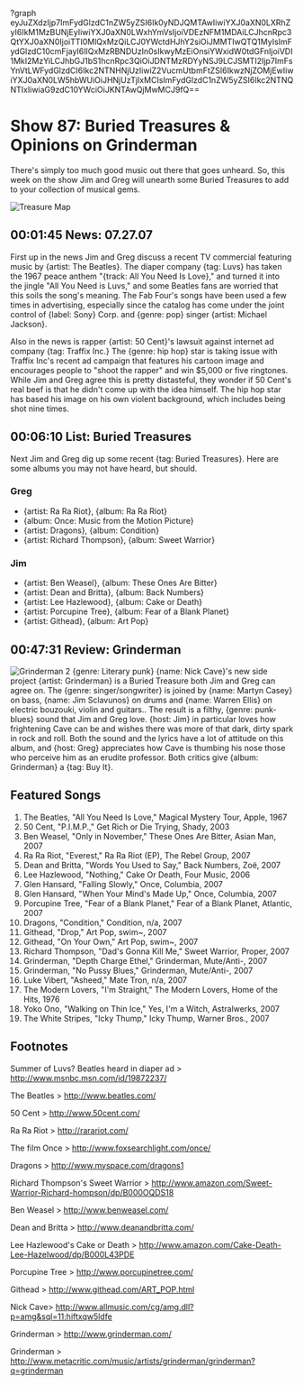 ?graph eyJuZXdzIjp7ImFydGlzdC1nZW5yZSI6Ik0yNDJQMTAwIiwiYXJ0aXN0LXRhZyI6IkM1MzBUNjEyIiwiYXJ0aXN0LWxhYmVsIjoiVDEzNFM1MDAiLCJhcnRpc3QtYXJ0aXN0IjoiTTI0MlQxMzQiLCJ0YWctdHJhY2siOiJMMTIwQTQ1MyIsImFydGlzdC10cmFjayI6IlQxMzRBNDUzIn0sIkwyMzEiOnsiYWxidW0tdGFnIjoiVDI1MkI2MzYiLCJhbGJ1bS1hcnRpc3QiOiJDNTMzRDYyNSJ9LCJSMTI2Ijp7ImFsYnVtLWFydGlzdCI6Ikc2NTNHNjUzIiwiZ2VucmUtbmFtZSI6IkwzNjZOMjEwIiwiYXJ0aXN0LW5hbWUiOiJHNjUzTjIxMCIsImFydGlzdC1nZW5yZSI6Ikc2NTNQNTIxIiwiaG9zdC10YWciOiJKNTAwQjMwMCJ9fQ==

# Show 87: Buried Treasures & Opinions on Grinderman 
There's simply too much good music out there that goes unheard. So, this week on the show Jim and Greg will unearth some Buried Treasures to add to your collection of musical gems.

![Treasure Map](http://static.soundopinions.org/images/buriedtreasures/treasurepile.jpg)

## 00:01:45 News: 07.27.07
First up in the news Jim and Greg discuss a recent TV commercial featuring music by {artist: The Beatles}. The diaper company {tag: Luvs} has taken the 1967 peace anthem "{track: All You Need Is Love}," and turned it into the jingle "All You Need is Luvs," and some Beatles fans are worried that this soils the song's meaning. The Fab Four's songs have been used a few times in advertising, especially since the catalog has come under the joint control of {label: Sony} Corp. and {genre: pop} singer {artist: Michael Jackson}.

Also in the news is rapper {artist: 50 Cent}'s lawsuit against internet ad company {tag: Traffix Inc.} The {genre: hip hop} star is taking issue with Traffix Inc's recent ad campaign that features his cartoon image and encourages people to "shoot the rapper" and win $5,000 or five ringtones. While Jim and Greg agree this is pretty distasteful, they wonder if 50 Cent's real beef is that he didn't come up with the idea himself. The hip hop star has based his image on his own violent background, which includes being shot nine times.

## 00:06:10 List: Buried Treasures
Next Jim and Greg dig up some recent {tag: Buried Treasures}. Here are some albums you may not have heard, but should.

### Greg
- {artist: Ra Ra Riot}, {album: Ra Ra Riot}
- {album: Once: Music from the Motion Picture}
- {artist: Dragons}, {album: Condition}
- {artist: Richard Thompson}, {album: Sweet Warrior}

### Jim
- {artist: Ben Weasel}, {album: These Ones Are Bitter}
- {artist: Dean and Britta}, {album: Back Numbers}
- {artist: Lee Hazlewood}, {album: Cake or Death}
- {artist: Porcupine Tree}, {album: Fear of a Blank Planet}
- {artist: Githead}, {album: Art Pop}

## 00:47:31 Review: Grinderman
![Grinderman 2](http://is2.mzstatic.com/image/thumb/Music/v4/24/6f/7a/246f7a80-097b-6a42-d272-a233b9090829/source/600x600bb.jpg "209501657/390321903")
{genre: Literary punk} {name: Nick Cave}'s new side project {artist: Grinderman} is a Buried Treasure both Jim and Greg can agree on. The {genre: singer/songwriter} is joined by {name: Martyn Casey} on bass, {name: Jim Sclavunos} on drums and {name: Warren Ellis} on electric bouzouki, violin and guitars.. The result is a filthy, {genre: punk-blues} sound that Jim and Greg love. {host: Jim} in particular loves how frightening Cave can be and wishes there was more of that dark, dirty spark in rock and roll. Both the sound and the lyrics have a lot of attitude on this album, and {host: Greg} appreciates how Cave is thumbing his nose those who perceive him as an erudite professor. Both critics give {album: Grinderman} a {tag: Buy It}.

## Featured Songs
1. The Beatles, "All You Need Is Love," Magical Mystery Tour, Apple, 1967
2. 50 Cent, "P.I.M.P.," Get Rich or Die Trying, Shady, 2003
3. Ben Weasel, "Only in November," These Ones Are Bitter, Asian Man, 2007
4. Ra Ra Riot, "Everest," Ra Ra Riot (EP), The Rebel Group, 2007
5. Dean and Britta, "Words You Used to Say," Back Numbers, Zoë, 2007
6. Lee Hazlewood, "Nothing," Cake Or Death, Four Music, 2006
7. Glen Hansard, "Falling Slowly," Once, Columbia, 2007
8. Glen Hansard, "When Your Mind's Made Up," Once, Columbia, 2007
9. Porcupine Tree, "Fear of a Blank Planet," Fear of a Blank Planet, Atlantic, 2007
10. Dragons, "Condition," Condition, n/a, 2007
11. Githead, "Drop," Art Pop, swim~, 2007
12. Githead, "On Your Own," Art Pop, swim~, 2007
13. Richard Thompson, "Dad's Gonna Kill Me," Sweet Warrior, Proper, 2007
14. Grinderman, "Depth Charge Ethel," Grinderman, Mute/Anti-, 2007
15. Grinderman, "No Pussy Blues," Grinderman, Mute/Anti-, 2007
16. Luke Vibert, "Asheed," Mate Tron, n/a, 2007
17. The Modern Lovers, "I'm Straight," The Modern Lovers, Home of the Hits, 1976
18. Yoko Ono, "Walking on Thin Ice," Yes, I'm a Witch, Astralwerks, 2007
19. The White Stripes, "Icky Thump," Icky Thump, Warner Bros., 2007

## Footnotes
Summer of Luvs? Beatles heard in diaper ad > http://www.msnbc.msn.com/id/19872237/

The Beatles > http://www.beatles.com/

50 Cent > http://www.50cent.com/

Ra Ra Riot > http://rarariot.com/

The film Once > http://www.foxsearchlight.com/once/

Dragons  > http://www.myspace.com/dragons1

Richard Thompson's Sweet Warrior  > http://www.amazon.com/Sweet-Warrior-Richard-hompson/dp/B000OQDS18

Ben Weasel > http://www.benweasel.com/

Dean and Britta > http://www.deanandbritta.com/

Lee Hazlewood's Cake or Death > http://www.amazon.com/Cake-Death-Lee-Hazelwood/dp/B000L43PDE

Porcupine Tree > http://www.porcupinetree.com/

Githead > http://www.githead.com/ART_POP.html

Nick Cave> http://www.allmusic.com/cg/amg.dll?p=amg&sql=11:hiftxqw5ldfe

Grinderman > http://www.grinderman.com/

Grinderman  > http://www.metacritic.com/music/artists/grinderman/grinderman?q=grinderman